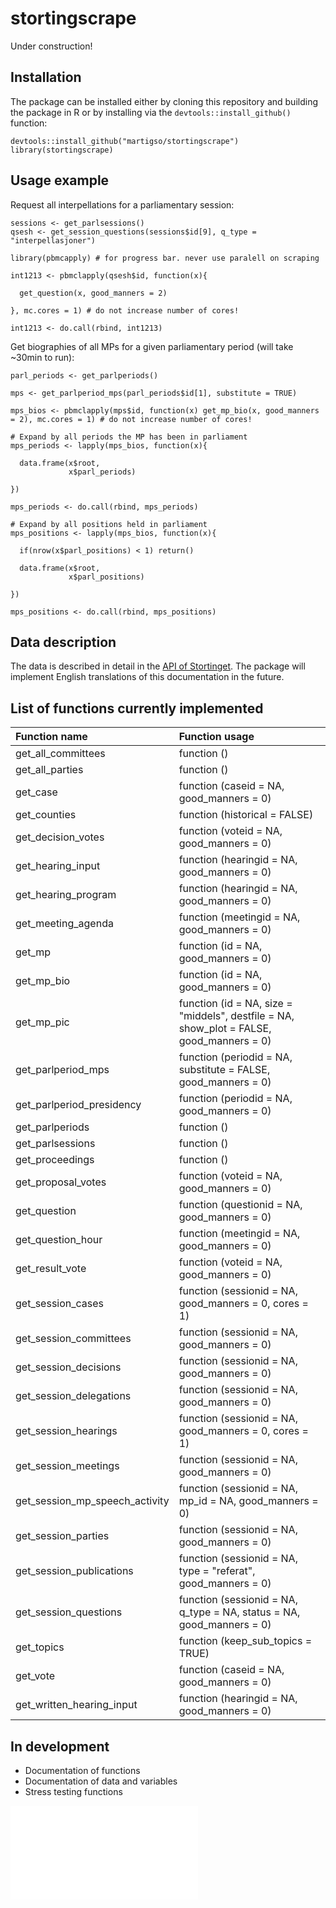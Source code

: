 # stortingscrape

Under construction!


## Installation

The package can be installed either by cloning this repository and building the package in R or
by installing via the `devtools::install_github()` function:

```
devtools::install_github("martigso/stortingscrape")
library(stortingscrape)
```

## Usage example

Request all interpellations for a parliamentary session:

```
sessions <- get_parlsessions()
qsesh <- get_session_questions(sessions$id[9], q_type = "interpellasjoner")

library(pbmcapply) # for progress bar. never use paralell on scraping

int1213 <- pbmclapply(qsesh$id, function(x){

  get_question(x, good_manners = 2)

}, mc.cores = 1) # do not increase number of cores!

int1213 <- do.call(rbind, int1213)
```

Get biographies of all MPs for a given parliamentary period (will take ~30min to run):

```
parl_periods <- get_parlperiods()

mps <- get_parlperiod_mps(parl_periods$id[1], substitute = TRUE)

mps_bios <- pbmclapply(mps$id, function(x) get_mp_bio(x, good_manners = 2), mc.cores = 1) # do not increase number of cores!

# Expand by all periods the MP has been in parliament
mps_periods <- lapply(mps_bios, function(x){
  
  data.frame(x$root,
             x$parl_periods)

})

mps_periods <- do.call(rbind, mps_periods)

# Expand by all positions held in parliament
mps_positions <- lapply(mps_bios, function(x){
  
  if(nrow(x$parl_positions) < 1) return()
  
  data.frame(x$root,
             x$parl_positions)
  
})

mps_positions <- do.call(rbind, mps_positions)

```
## Data description

The data is described in detail in the [API of Stortinget](https://data.stortinget.no/dokumentasjon-og-hjelp/). The package will implement English translations of this documentation in the future.

## List of functions currently implemented 

| **Function name**              | **Function usage**                                                                       |
|:-------------------------------|:-----------------------------------------------------------------------------------------|
| get_all_committees             | function ()                                                                              |
| get_all_parties                | function ()                                                                              |
| get_case                       | function (caseid = NA, good_manners = 0)                                                 |
| get_counties                   | function (historical = FALSE)                                                            |
| get_decision_votes             | function (voteid = NA, good_manners = 0)                                                 |
| get_hearing_input              | function (hearingid = NA, good_manners = 0)                                              |
| get_hearing_program            | function (hearingid = NA, good_manners = 0)                                              |
| get_meeting_agenda             | function (meetingid = NA, good_manners = 0)                                              |
| get_mp                         | function (id = NA, good_manners = 0)                                                     |
| get_mp_bio                     | function (id = NA, good_manners = 0)                                                     |
| get_mp_pic                     | function (id = NA, size = "middels", destfile = NA, show_plot = FALSE, good_manners = 0) |
| get_parlperiod_mps             | function (periodid = NA, substitute = FALSE, good_manners = 0)                           |
| get_parlperiod_presidency      | function (periodid = NA, good_manners = 0)                                               |
| get_parlperiods                | function ()                                                                              |
| get_parlsessions               | function ()                                                                              |
| get_proceedings                | function ()                                                                              |
| get_proposal_votes             | function (voteid = NA, good_manners = 0)                                                 |
| get_question                   | function (questionid = NA, good_manners = 0)                                             |
| get_question_hour              | function (meetingid = NA, good_manners = 0)                                              |
| get_result_vote                | function (voteid = NA, good_manners = 0)                                                 |
| get_session_cases              | function (sessionid = NA, good_manners = 0, cores = 1)                                   |
| get_session_committees         | function (sessionid = NA, good_manners = 0)                                              |
| get_session_decisions          | function (sessionid = NA, good_manners = 0)                                              |
| get_session_delegations        | function (sessionid = NA, good_manners = 0)                                              |
| get_session_hearings           | function (sessionid = NA, good_manners = 0, cores = 1)                                   |
| get_session_meetings           | function (sessionid = NA, good_manners = 0)                                              |
| get_session_mp_speech_activity | function (sessionid = NA, mp_id = NA, good_manners = 0)                                  |
| get_session_parties            | function (sessionid = NA, good_manners = 0)                                              |
| get_session_publications       | function (sessionid = NA, type = "referat", good_manners = 0)                            |
| get_session_questions          | function (sessionid = NA, q_type = NA, status = NA, good_manners = 0)                    |
| get_topics                     | function (keep_sub_topics = TRUE)                                                        |
| get_vote                       | function (caseid = NA, good_manners = 0)                                                 |
| get_written_hearing_input      | function (hearingid = NA, good_manners = 0)                                              |

## In development

- Documentation of functions
- Documentation of data and variables
- Stress testing functions

![](./functions.html)
